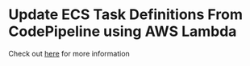 # Update ECS Task Definitions From CodePipeline using AWS Lambda

Check out [here](https://gkocyigit.com/updating-ecs-tasks-definition-from-codepipeline-using-aws-lambda/) for more information